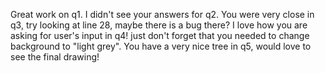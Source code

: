 Great work on q1. I didn't see your answers for q2. You were very close in q3, try looking at line 28, maybe there is a bug there? I love how you are asking for user's input in q4! just don't forget that you needed to change background to "light grey". You have a very nice tree in q5, would love to see the final drawing!
